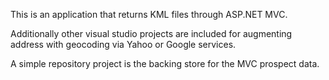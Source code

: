 This is an application that returns KML files through ASP.NET MVC.

Additionally other visual studio projects are included for augmenting address with geocoding via Yahoo or Google services.

A simple repository project is the backing store for the MVC prospect data.



